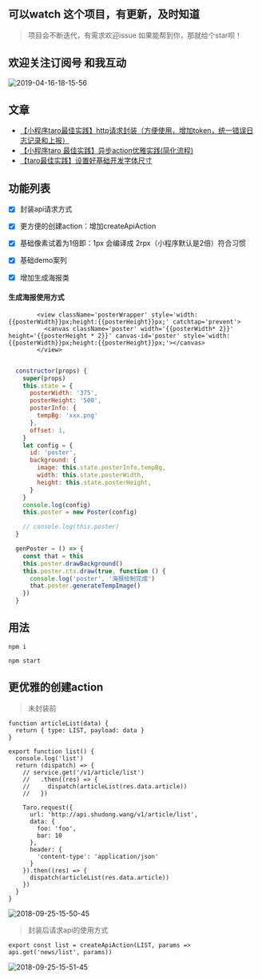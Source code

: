 
## 可以watch 这个项目，有更新，及时知道

> 项目会不断迭代，有需求欢迎issue
> 如果能帮到你，那就给个star呗！
## 欢迎关注订阅号 和我互动
![2019-04-16-18-15-56](http://s.shudong.wang/2019-04-16-18-15-56.png)

## 文章
* [【小程序taro最佳实践】http请求封装（方便使用，增加token，统一错误日志记录和上报）](https://segmentfault.com/a/1190000016533592)
* [【小程序taro 最佳实践】异步action优雅实践(简化流程)](https://segmentfault.com/a/1190000016534001)
* [【taro最佳实践】设置好基础开发字体尺寸](https://segmentfault.com/a/1190000016514478)

## 功能列表
* [x] 封装api请求方式
* [x] 更方便的创建action：增加createApiAction
* [x] 基础像素试着为1倍即：1px 会编译成 2rpx（小程序默认是2倍）符合习惯
* [x] 基础demo案列
* [x] 增加生成海报类


#### 生成海报使用方式
```dom
        <view className='posterWrapper' style='width:{{posterWidth}}px;height:{{posterHeight}}px;' catchtap='prevent'>
          <canvas className='poster' width='{{posterWidth* 2}}' height='{{posterHeight * 2}}' canvas-id='poster' style='width:{{posterWidth}}px;height:{{posterHeight}}px;'></canvas>
        </view>
```
```js

  constructor(props) {
    super(props)
    this.state = {
      posterWidth: '375',
      posterHeight: '500',
      posterInfo: {
        tempBg: 'xxx.png'
      },
      offset: 1,
    }
    let config = {
      id: 'poster',
      background: {
        image: this.state.posterInfo.tempBg,
        width: this.state.posterWidth,
        height: this.state.posterHeight,
      }
    }
    console.log(config)
    this.poster = new Poster(config)

    // console.log(this.poster)
  }

  genPoster = () => {
    const that = this
    this.poster.drawBackground()
    this.poster.ctx.draw(true, function () {
      console.log('poster', '海报绘制完成')
      that.poster.generateTempImage()
    })
  }
```


## 用法
```
npm i

npm start
```
## 更优雅的创建action
> 未封装前
```
function articleList(data) {
  return { type: LIST, payload: data }
}

export function list() {
  console.log('list')
  return (dispatch) => {
    // service.get('/v1/article/list')
    //   .then((res) => {
    //     dispatch(articleList(res.data.article))
    //   })

    Taro.request({
      url: 'http://api.shudong.wang/v1/article/list',
      data: {
        foo: 'foo',
        bar: 10
      },
      header: {
        'content-type': 'application/json'
      }
    }).then((res) => {
      dispatch(articleList(res.data.article))
    })
  }
}
```
![2018-09-25-15-50-45](http://s.shudong.wang/2018-09-25-15-50-45.png)
> 封装后请求api的使用方式
```
export const list = createApiAction(LIST, params => api.get('news/list', params))
```
![2018-09-25-15-51-45](http://s.shudong.wang/2018-09-25-15-51-45.png)
